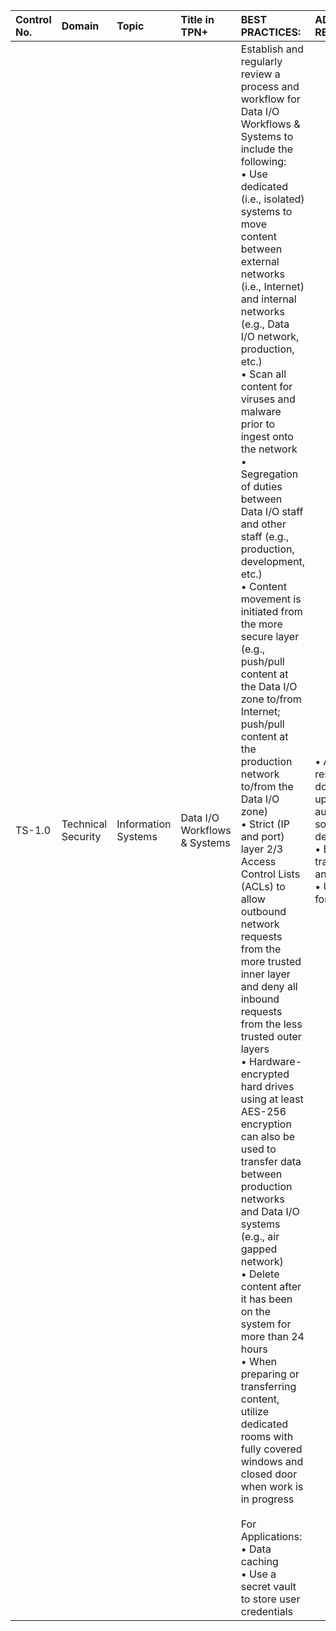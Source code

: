 | Control No. | Domain | Topic | Title in TPN+ | BEST PRACTICES: | ADDITIONAL RECOMMENDATIONS: |
| :--- | :--- | :--- | :--- | :--- | :--- |
| TS-1.0 | Technical Security | Information Systems | Data I/O Workflows & Systems | Establish and regularly review a process and workflow for Data I/O Workflows & Systems to include the following:<br>• Use dedicated (i.e., isolated) systems to move content between external networks (i.e., Internet) and internal networks (e.g., Data I/O network, production, etc.)<br>• Scan all content for viruses and malware prior to ingest onto the network<br>• Segregation of duties between Data I/O staff and other staff (e.g., production, development, etc.)<br>• Content movement is initiated from the more secure layer (e.g., push/pull content at the Data I/O zone to/from Internet; push/pull content at the production network to/from the Data I/O zone)<br>• Strict (IP and port) layer 2/3 Access Control Lists (ACLs) to allow outbound network requests from the more trusted inner layer and deny all inbound requests from the less trusted outer layers<br>• Hardware-encrypted hard drives using at least AES-256 encryption can also be used to transfer data between production networks and Data I/O systems (e.g., air gapped network)<br>• Delete content after it has been on the system for more than 24 hours<br>• When preparing or transferring content, utilize dedicated rooms with fully covered windows and closed door when work is in progress<br><br>For Applications:<br>• Data caching<br>• Use a secret vault to store user credentials | • Allowlisting to restrict content downloads and uploads to only authorized external sources and destinations<br>• Enable alerts when transfer is complete and/or downloaded<br>• Use valid DNS entry for allowlisting |
